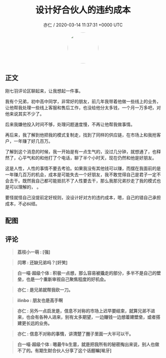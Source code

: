 <h1 align="center">设计好合伙人的违约成本</h1>
<p align="center">
    <a>亦仁 / 2020-03-14 11:37:31 &#43;0000 UTC</a>
</p>

<div align="center">
    <img src="https://images.zsxq.com/Fn3NQqCN8nuGF86yZPXSbEsl0mb3?e=1590940799&amp;token=kIxbL07-8jAj8w1n4s9zv64FuZZNEATmlU_Vm6zD:pfbNc8W3hS0oYG_hyXXh_rHMHuc=" width="100" height="100" style="border:1px solid;border-radius:50%; color:#ffffff"/>
</div>

## 正文

<div>
刚七羽评论区聊起来，让我想起一件事。

我有个兄弟，初中高中同学，非常好的朋友，前几年我带着他做一些线上的业务，让他帮我处理一些线上客服和售后工作，也没给他分太多钱，一个月一万多吧，对他来说其实不少了。

后来我嫌他投入时间不够，处理问题速度慢，不再让他帮我做事情。

再后来，我了解到他把我的模式复制走，找到了同样的供应链，在市场上和我抢客户，一年赚了好几百万。

了解到这个消息的时候，我一开始是有一点生气的，没过几分钟，就想通了，也释然了，心平气和的和他打了个电话，聊了半个小时天，现在仍然和他是好朋友。

这是人性，人性的事情不要去考验。如果我没有其他钱可以赚，而摆在我面前的是一年赚几百万的机会，成本是可能失去一个好朋友，我不敢觉得自己是君子一定不会去干。既然我自己都可能抵抗不了人性要去干，那么我那兄弟抄走了我的模式也是可以理解的，
。

要怪就怪自己没提前定好规则，没设计好对方的违约成本，嗯，自己的错自己承担成本，不必纠结。
</div>

## 配图
<div class="image" align="center">

</div>

## 评论

<div align="left">
<div>

<blockquote >
<span> <strong>荔枝小一萌 : [强] </strong></span>
</blockquote>

<blockquote >
<span> <strong>闫寒 : 还缺兄弟吗？[奸笑] </strong></span>
</blockquote>

<blockquote >
<span> <strong>白一喵·超级个体 : 积极一点想，那么容易被撬走的部分，多半不是自己的壁垒，也是一个重新审视自己聚焦程度的好机会。 </strong></span>
</blockquote>

<blockquote >
<span> <strong>亦仁 : 是兄弟就帮我砍一刀。 </strong></span>
</blockquote>

<blockquote >
<span> <strong>ilinbo : 朋友也是高手啊 </strong></span>
</blockquote>

<blockquote >
<span> <strong>亦仁 : 另外一点启发是，信息不对称的市场上迟早要结束，就算兄弟不进来，也会有各种人进来，别有太多期望，一边赚钱一边想着建壁垒，或者搭建更长远的业务。 </strong></span>
</blockquote>

<blockquote >
<span> <strong>亦仁 : 信息不对称的事情，讲清楚了圈子里面一大半可以干。 </strong></span>
</blockquote>

<blockquote >
<span> <strong>白一喵·超级个体 : 嗯最牛b生意，就是把我所有的秘密掏出来说，别人也做不了的。有期生财合伙人分享了这个话题嘛[呲牙] </strong></span>
</blockquote>

</div>
</div>